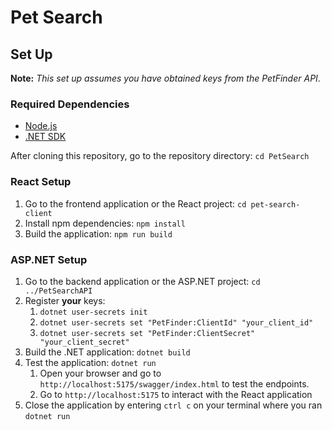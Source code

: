 # Pet Search

## Set Up

**Note:** *This set up assumes you have obtained keys from the PetFinder API*.

### Required Dependencies

* [Node.js](https://nodejs.org/en)
* [.NET SDK](https://dotnet.microsoft.com/en-us/download)

After cloning this repository, go to the repository directory: `cd PetSearch`

### React Setup

1. Go to the frontend application or the React project: `cd pet-search-client`
2. Install npm dependencies: `npm install`
3. Build the application: `npm run build`

### ASP.NET Setup

1. Go to the backend application or the ASP.NET project: `cd ../PetSearchAPI`
2. Register **your** keys:
    1. `dotnet user-secrets init`
    2. `dotnet user-secrets set "PetFinder:ClientId" "your_client_id"`
    3. `dotnet user-secrets set "PetFinder:ClientSecret" "your_client_secret"`
3. Build the .NET application: `dotnet build`
4. Test the application: `dotnet run`
    1. Open your browser and go to `http://localhost:5175/swagger/index.html` to test the endpoints.
    2. Go to `http://localhost:5175` to interact with the React application
5. Close the application by entering `ctrl c` on your terminal where you ran `dotnet run`
